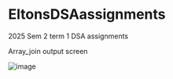 # EltonsDSAassignments
 2025 Sem 2 term 1 DSA assignments


 Array_join output screen



![image](https://github.com/user-attachments/assets/9d2939b7-6241-490b-88b0-cda25206e735)




